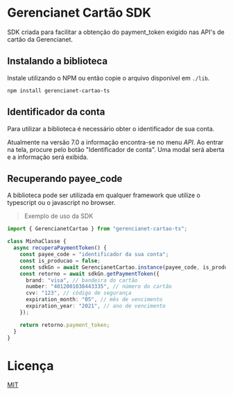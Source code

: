 # Gerencianet Cartão SDK

SDK criada para facilitar a obtenção do payment_token exigido nas API's de cartão da Gerencianet.

## Instalando a biblioteca

Instale utilizando o NPM ou então copie o arquivo disponível em `./lib`.

```npm
npm install gerencianet-cartao-ts
```

## Identificador da conta

Para utilizar a biblioteca é necessário obter o identificador de sua conta.

Atualmente na versão 7.0 a informação encontra-se no menu _API_. Ao entrar na tela, procure pelo botão "Identificador de conta". Uma modal será aberta e a informação será exibida.

## Recuperando payee_code

A biblioteca pode ser utilizada em qualquer framework que utilize o typescript ou o javascript no browser.

> Exemplo de uso da SDK

```ts
import { GerencianetCartao } from "gerencianet-cartao-ts";

class MinhaClasse {
  async recuperaPaymentToken() {
    const payee_code = "identificador da sua conta";
    const is_producao = false;
    const sdkGn = await GerencianetCartao.instance(payee_code, is_producao);
    const retorno = await sdkGn.getPaymentToken({
      brand: "visa", // bandeira do cartão
      number: "4012001038443335", // número do cartão
      cvv: "123", // código de segurança
      expiration_month: "05", // mês de vencimento
      expiration_year: "2021", // ano de vencimento
    });

    return retorno.payment_token;
  }
}
```

# Licença

[MIT](https://mit-license.org/)

